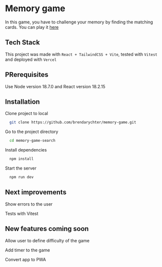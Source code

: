 # Memory game

In this game, you have to challenge your memory by finding the matching cards.
You can play it [here](https://memory-game-psi-topaz.vercel.app/)

## Tech Stack

This project was made with `React + TailwindCSS + Vite`, tested with `Vitest` and deployed with `Vercel`

## PRerequisites

Use Node version 18.7.0 and React version 18.2.15

## Installation

Clone project to local

```bash
  git clone https://github.com/brendarychter/memory-game.git
```

Go to the project directory

```bash
  cd memory-game-search
```

Install dependencies

```bash
  npm install
```

Start the server

```bash
  npm run dev
```

## Next improvements

Show errors to the user

Tests with Vitest

## New features coming soon

Allow user to define difficulty of the game

Add timer to the game

Convert app to PWA
